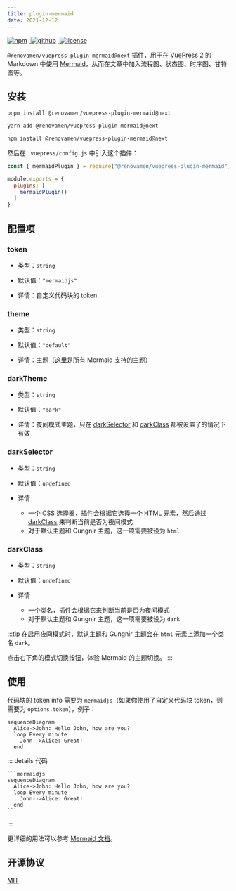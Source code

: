 ```yaml
---
title: plugin-mermaid
date: 2021-12-12
---
```


<p>
  <a href="https://www.npmjs.com/package/@renovamen/vuepress-plugin-mermaid/v/next" target="_blank">
    <img src="https://img.shields.io/npm/v/@renovamen/vuepress-plugin-mermaid/next.svg?style=flat-square&logo=npm" style="display: inline; margin: 0 4px 0 0" alt="npm">
  </a>
  <a href="https://github.com/Renovamen/vuepress-theme-gungnir/tree/main/packages/plugins/mermaid" target="_blank">
    <img src="https://img.shields.io/badge/GitHub-@renovamen/vuepress--plugin--mermaid-26A2FF?style=flat-square&logo=github" style="display: inline; margin: 0 4px 0 0" alt="github">
  </a>
  <a href="https://github.com/Renovamen/vuepress-theme-gungnir/blob/main/packages/plugins/mermaid/LICENSE" target="_blank">
    <img src="https://img.shields.io/badge/License-MIT-green?style=flat-square" style="display: inline; margin: 0 4px 0 0" alt="license">
  </a>
</p>

`@renovamen/vuepress-plugin-mermaid@next` 插件，用于在 [VuePress 2](https://v2.vuepress.vuejs.org/zh/) 的 Markdown 中使用 [Mermaid](https://mermaid-js.github.io)，从而在文章中加入流程图、状态图、时序图、甘特图等。


## 安装

<CodeGroup>
<CodeGroupItem title="PNPM" active>

```bash
pnpm install @renovamen/vuepress-plugin-mermaid@next
```

</CodeGroupItem>

<CodeGroupItem title="YARN" active>

```bash
yarn add @renovamen/vuepress-plugin-mermaid@next
```

</CodeGroupItem>

<CodeGroupItem title="NPM">

```bash
npm install @renovamen/vuepress-plugin-mermaid@next
```

</CodeGroupItem>
</CodeGroup>


然后在 `.vuepress/config.js` 中引入这个插件：

```js
const { mermaidPlugin } = require("@renovamen/vuepress-plugin-mermaid");

module.exports = {
  plugins: [
    mermaidPlugin()
  ]
}
```


## 配置项

### token

- 类型：`string`

- 默认值：`"mermaidjs"`

- 详情：自定义代码块的 token


### theme

- 类型：`string`

- 默认值：`"default"`

- 详情：主题（[这里](https://github.com/mermaid-js/mermaid/tree/develop/src/themes)是所有 Mermaid 支持的主题）


### darkTheme

- 类型：`string`

- 默认值：`"dark"`

- 详情：夜间模式主题，只在 [darkSelector](#darkselector) 和 [darkClass](#darkclass) 都被设置了的情况下有效


### darkSelector

- 类型：`string`

- 默认值：`undefined`

- 详情

  - 一个 CSS 选择器，插件会根据它选择一个 HTML 元素，然后通过 [darkClass](#darkclass) 来判断当前是否为夜间模式
  - 对于默认主题和 Gungnir 主题，这一项需要被设为 `html`


### darkClass

- 类型：`string`

- 默认值：`undefined`

- 详情

  - 一个类名，插件会根据它来判断当前是否为夜间模式
  - 对于默认主题和 Gungnir 主题，这一项需要被设为 `dark`


:::tip
在启用夜间模式时，默认主题和 Gungnir 主题会在 `html` 元素上添加一个类名 `dark`。

点击右下角的模式切换按钮，体验 Mermaid 的主题切换。
:::


## 使用

代码块的 token info 需要为 `mermaidjs`（如果你使用了自定义代码块 token，则需要为 `options.token`），例子：

```mermaidjs
sequenceDiagram
  Alice->John: Hello John, how are you?
  loop Every minute
    John-->Alice: Great!
  end
```

::: details 代码
~~~
```mermaidjs
sequenceDiagram
  Alice->John: Hello John, how are you?
  loop Every minute
    John-->Alice: Great!
  end
```
~~~
:::

更详细的用法可以参考 [Mermaid 文档](https://mermaid-js.github.io)。


## 开源协议

[MIT](https://github.com/Renovamen/vuepress-theme-gungnir/blob/main/packages/plugins/mermaid/LICENSE)
